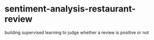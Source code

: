 # sentiment-analysis-restaurant-review
building supervised learning to judge whether a review is positive or not
